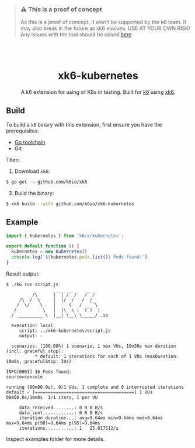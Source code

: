 > ### ⚠️ This is a proof of concept
>
> As this is a proof of concept,  it won't be supported by the k6 team.
> It may also break in the future as xk6 evolves. USE AT YOUR OWN RISK!
> Any issues with the tool should be raised [here](https://github.com/k6io/xk6-kubernetes/issues).

</br>
</br>

<div align="center">

# xk6-kubernetes
A k6 extension for using of K8s in testing. Built for [k6](https://github.com/loadimpact/k6) using [xk6](https://github.com/k6io/xk6).

</div>

## Build

To build a `k6` binary with this extension, first ensure you have the prerequisites:

- [Go toolchain](https://go101.org/article/go-toolchain.html)
- Git

Then:

1. Download `xk6`:
  ```bash
  $ go get -u github.com/k6io/xk6
  ```

2. Build the binary:
  ```bash
  $ xk6 build --with github.com/k6io/xk6-kubernetes
  ```

## Example

```javascript
import { Kubernetes } from 'k6/x/kubernetes';

export default function () {
  kubernetes = new Kubernetes()
  console.log(`${kubernetes.pods.list()} Pods found:`)
}
```

Result output:

```plain
$ ./k6 run script.js

          /\      |‾‾| /‾‾/   /‾‾/   
     /\  /  \     |  |/  /   /  /    
    /  \/    \    |     (   /   ‾‾\  
   /          \   |  |\  \ |  (‾)  | 
  / __________ \  |__| \__\ \_____/ .io

  execution: local
     script: ../xk6-kubernetes/script.js
     output: -

  scenarios: (100.00%) 1 scenario, 1 max VUs, 10m30s max duration (incl. graceful stop):
           * default: 1 iterations for each of 1 VUs (maxDuration: 10m0s, gracefulStop: 30s)

INFO[0001] 16 Pods found:                                source=console

running (00m00.0s), 0/1 VUs, 1 complete and 0 interrupted iterations
default ✓ [======================================] 1 VUs  00m00.0s/10m0s  1/1 iters, 1 per VU

     data_received........: 0 B 0 B/s
     data_sent............: 0 B 0 B/s
     iteration_duration...: avg=9.64ms min=9.64ms med=9.64ms max=9.64ms p(90)=9.64ms p(95)=9.64ms
     iterations...........: 1   25.017512/s

```

Inspect examples folder for more details.
